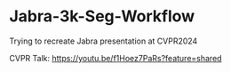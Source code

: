 # Jabra-3k-Seg-Workflow
Trying to recreate Jabra presentation at CVPR2024


CVPR Talk: https://youtu.be/f1Hoez7PaRs?feature=shared

